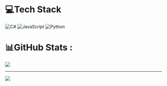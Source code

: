 
# 💻Tech Stack
![C#](https://img.shields.io/badge/c%23-%23239120.svg?style=for-the-badge&logo=c-sharp&logoColor=white) ![JavaScript](https://img.shields.io/badge/javascript-%23323330.svg?style=for-the-badge&logo=javascript&logoColor=%23F7DF1E) ![Python](https://img.shields.io/badge/python-3670A0?style=for-the-badge&logo=python&logoColor=ffdd54)
# 📊GitHub Stats :
![](https://github-readme-stats.vercel.app/api/top-langs/?username=fabioramefiarison&theme=radical&hide_border=false&include_all_commits=true&count_private=true&layout=compact)

---
[![](https://visitcount.itsvg.in/api?id=fabioramefiarison&icon=0&color=0)](https://visitcount.itsvg.in)

